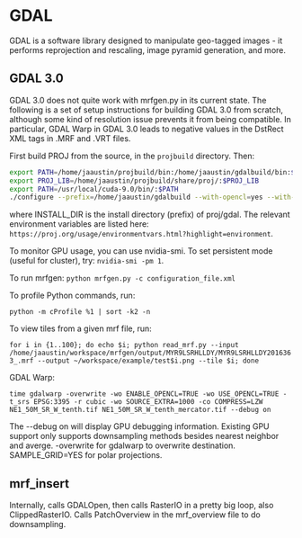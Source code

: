 # GDAL

GDAL is a software library designed to manipulate geo-tagged images - it performs reprojection and rescaling, image pyramid generation, and more.

## GDAL 3.0

GDAL 3.0 does not quite work with mrfgen.py in its current state. The following is a set of setup instructions for building GDAL 3.0 from scratch, although some kind of resolution issue prevents it from being compatible. In particular, GDAL Warp in GDAL 3.0 leads to negative values in the DstRect XML tags in .MRF and .VRT files.

First build PROJ from the source, in the `projbuild` directory. Then:

```bash
export PATH=/home/jaaustin/projbuild/bin:/home/jaaustin/gdalbuild/bin:$PATH
export PROJ_LIB=/home/jaaustin/projbuild/share/proj/:$PROJ_LIB
export PATH=/usr/local/cuda-9.0/bin/:$PATH
./configure --prefix=/home/jaaustin/gdalbuild --with-opencl=yes --with-opencl-include=/usr/local/cuda-9.0/include --with-opencl-lib=/usr/local/cuda-9.0/lib64 --with-proj=/home/jaaustin/projbuild
```

where INSTALL_DIR is the install directory (prefix) of proj/gdal. The relevant environment variables are listed here: `https://proj.org/usage/environmentvars.html?highlight=environment`.

To monitor GPU usage, you can use nvidia-smi. To set persistent mode (useful for cluster), try: `nvidia-smi -pm 1`.

To run mrfgen: `python mrfgen.py -c configuration_file.xml`

To profile Python commands, run:

`python -m cProfile %1 | sort -k2 -n`

To view tiles from a given mrf file, run:

`for i in {1..100}; do echo $i; python read_mrf.py --input /home/jaaustin/workspace/mrfgen/output/MYR9LSRHLLDY/MYR9LSRHLLDY2016363_.mrf --output ~/workspace/example/test$i.png --tile $i; done`

GDAL Warp:

`time gdalwarp -overwrite -wo ENABLE_OPENCL=TRUE -wo USE_OPENCL=TRUE -t_srs EPSG:3395 -r cubic -wo SOURCE_EXTRA=1000 -co COMPRESS=LZW NE1_50M_SR_W_tenth.tif NE1_50M_SR_W_tenth_mercator.tif --debug on`

The --debug on will display GPU debugging information. Existing GPU support only supports downsampling methods besides nearest neighbor and averge. -overwrite for gdalwarp to overwrite destination. SAMPLE_GRID=YES for polar projections.

## mrf_insert

Internally, calls GDALOpen, then calls RasterIO in a pretty big loop, also ClippedRasterIO. Calls PatchOverview in the mrf_overview file to do downsampling.
